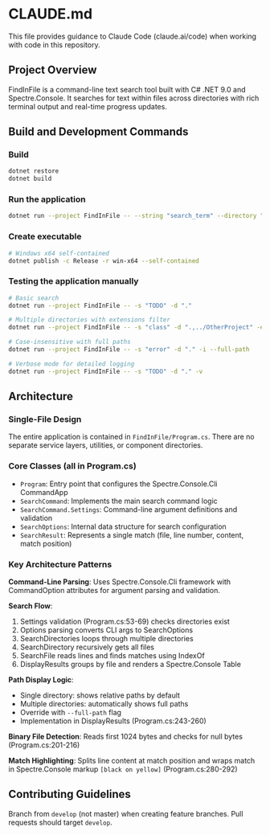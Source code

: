 # CLAUDE.md

This file provides guidance to Claude Code (claude.ai/code) when working with code in this repository.

## Project Overview

FindInFile is a command-line text search tool built with C# .NET 9.0 and Spectre.Console. It searches for text within files across directories with rich terminal output and real-time progress updates.

## Build and Development Commands

### Build
```bash
dotnet restore
dotnet build
```

### Run the application
```bash
dotnet run --project FindInFile -- --string "search_term" --directory "path/to/directory"
```

### Create executable
```bash
# Windows x64 self-contained
dotnet publish -c Release -r win-x64 --self-contained
```

### Testing the application manually
```bash
# Basic search
dotnet run --project FindInFile -- -s "TODO" -d "."

# Multiple directories with extensions filter
dotnet run --project FindInFile -- -s "class" -d ".,../OtherProject" -e ".cs"

# Case-insensitive with full paths
dotnet run --project FindInFile -- -s "error" -d "." -i --full-path

# Verbose mode for detailed logging
dotnet run --project FindInFile -- -s "TODO" -d "." -v
```

## Architecture

### Single-File Design
The entire application is contained in `FindInFile/Program.cs`. There are no separate service layers, utilities, or component directories.

### Core Classes (all in Program.cs)
- `Program`: Entry point that configures the Spectre.Console.Cli CommandApp
- `SearchCommand`: Implements the main search command logic
- `SearchCommand.Settings`: Command-line argument definitions and validation
- `SearchOptions`: Internal data structure for search configuration
- `SearchResult`: Represents a single match (file, line number, content, match position)

### Key Architecture Patterns

**Command-Line Parsing**: Uses Spectre.Console.Cli framework with CommandOption attributes for argument parsing and validation.

**Search Flow**:
1. Settings validation (Program.cs:53-69) checks directories exist
2. Options parsing converts CLI args to SearchOptions
3. SearchDirectories loops through multiple directories
4. SearchDirectory recursively gets all files
5. SearchFile reads lines and finds matches using IndexOf
6. DisplayResults groups by file and renders a Spectre.Console Table

**Path Display Logic**:
- Single directory: shows relative paths by default
- Multiple directories: automatically shows full paths
- Override with `--full-path` flag
- Implementation in DisplayResults (Program.cs:243-260)

**Binary File Detection**: Reads first 1024 bytes and checks for null bytes (Program.cs:201-216)

**Match Highlighting**: Splits line content at match position and wraps match in Spectre.Console markup `[black on yellow]` (Program.cs:280-292)

## Contributing Guidelines

Branch from `develop` (not master) when creating feature branches. Pull requests should target `develop`.

